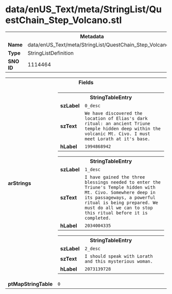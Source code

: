 <h1>data/enUS_Text/meta/StringList/QuestChain_Step_Volcano.stl</h1><table><tr><th colspan="100%">Metadata</th></tr><tr><td><b>Name</b></td><td>data/enUS_Text/meta/StringList/QuestChain_Step_Volcano.stl</td></tr><tr><td><b>Type</b></td><td>StringListDefinition</td></tr><tr><td><b>SNO ID</b></td><td>1114464</td></tr></table>

<table><tr><th colspan="100%">Fields</th></tr><tr><td><b>arStrings</b></td><td><table><tr><th colspan="100%">StringTableEntry</th></tr><tr><td><b>szLabel</b></td><td><code>0_desc</code></td></tr><tr><td><b>szText</b></td><td><code>We have discovered the location of Elias's dark ritual: an ancient Triune temple hidden deep within the volcanic Mt. Civo. I must meet Lorath at it's base.</code></td></tr><tr><td><b>hLabel</b></td><td><code>1994868942</code></td></tr></table>


<table><tr><th colspan="100%">StringTableEntry</th></tr><tr><td><b>szLabel</b></td><td><code>1_desc</code></td></tr><tr><td><b>szText</b></td><td><code>I have gained the three blessings needed to enter the Triune's Temple hidden with Mt. Civo. Somewhere deep in its passageways, a powerful ritual is being prepared. We must do all we can to stop this ritual before it is completed.</code></td></tr><tr><td><b>hLabel</b></td><td><code>2034004335</code></td></tr></table>


<table><tr><th colspan="100%">StringTableEntry</th></tr><tr><td><b>szLabel</b></td><td><code>2_desc</code></td></tr><tr><td><b>szText</b></td><td><code>I should speak with Lorath and this mysterious woman.</code></td></tr><tr><td><b>hLabel</b></td><td><code>2073139728</code></td></tr></table>


</td></tr><tr><td><b>ptMapStringTable</b></td><td><code>0</code></td></tr></table>

